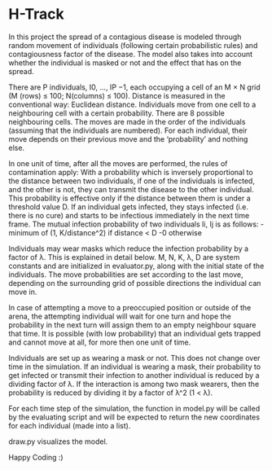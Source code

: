 # H-Track
In this project the spread of a contagious disease is modeled through random movement of individuals (following certain probabilistic rules) and contagiousness factor of the disease. The model also takes into account whether the individual is masked or not and the effect that has on the spread.

There are P individuals, I0, ..., IP −1, each occupying a cell of an M × N grid (M (rows) ≤ 100; N(columns) ≤
100). Distance is measured in the conventional way: Euclidean distance. Individuals move from one cell to a
neighbouring cell with a certain probability. There are 8 possible neighbouring cells. The moves are
made in the order of the individuals (assuming that the individuals are numbered). For each individual,
their move depends on their previous move and the ‘probability’ and nothing else.

In one unit of time, after all the moves are performed, the rules of contamination apply: With a probability
which is inversely proportional to the distance between two individuals, if one of the individuals is infected, and
the other is not, they can transmit the disease to the other individual. This probability is effective only if the
distance between them is under a threshold value D. If an individual gets infected, they stays infected (i.e.
there is no cure) and starts to be infectious immediately in the next time frame.
The mutual infection probability of two individuals Ii, Ij is as follows:
-minimum of (1, K/distance^2) if distance < D
-0 otherwise

Individuals may wear masks which reduce the infection probability by a factor of λ. This is explained in detail
below.
M, N, K, λ, D are system constants and are initialized in evaluator.py, along with the initial state of the individuals.
The move probabilities are set according to the last move, depending on the surrounding grid of possible directions the individual can move in.

In case of attempting a move to a preoccupied position or outside of the arena, the attempting individual
will wait for one turn and hope the probability in the next turn will assign them to an empty neighbour
square that time. It is possible (with low probability) that an individual gets trapped and cannot move
at all, for more then one unit of time.

Individuals are set up as wearing a mask or not. This does not change over time in the simulation. If
an individual is wearing a mask, their probability to get infected or transmit their infection to another
individual is reduced by a dividing factor of λ. If the interaction is among two mask wearers, then the probability
is reduced by dividing it by a factor of λ^2 (1 < λ).

For each time step of the simulation, the function in model.py will be called by the evaluating script
and will be expected to return the new coordinates for each individual (made into
a list).

draw.py visualizes the model.

Happy Coding :)
